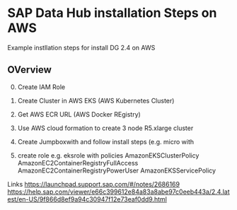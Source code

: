 # SAP Data Hub installation Steps on AWS
Example instllation steps for install DG 2.4 on AWS


OVerview
---------

0) Create IAM Role
1) Create Cluster in AWS EKS (AWS Kubernetes Cluster)
2) Get AWS ECR URL   (AWS Docker REgistry)
3) Use AWS cloud formation to create 3 node R5.xlarge  cluster 
3) Create Jumpboxwith and follow install steps  (e.g. micro with 



0)  create role   e.g. eksrole  with policies
  AmazonEKSClusterPolicy
 AmazonEC2ContainerRegistryFullAccess
  AmazonEC2ContainerRegistryPowerUser
  AmazonEKSServicePolicy




Links
https://launchpad.support.sap.com/#/notes/2686169
https://help.sap.com/viewer/e66c399612e84a83a8abe97c0eeb443a/2.4.latest/en-US/9f866d8ef9a94c30947f12e73eaf0dd9.html
